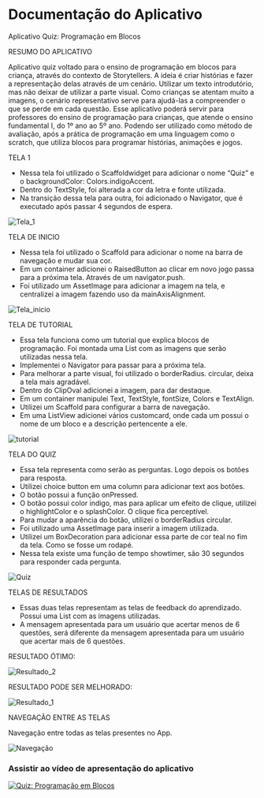 # Documentação do Aplicativo

Aplicativo Quiz: Programação em Blocos

RESUMO DO APLICATIVO

Aplicativo quiz voltado para o ensino de programação em blocos para criança, através do contexto de Storytellers. A ideia é criar histórias e fazer a representação delas através de um cenário. Utilizar um texto introdutório, mas não deixar de utilizar a parte visual. Como crianças se atentam muito a imagens, o cenário representativo serve para ajudá-las a compreender o que se perde em cada questão. Esse aplicativo poderá servir para professores do ensino de programação para crianças, que atende o ensino fundamental I, do 1º ano ao 5º ano. Podendo ser utilizado como método de avaliação, após a prática de programação em uma linguagem como o scratch, que utiliza blocos para programar histórias, animações e jogos.


  TELA 1
- Nessa tela foi utilizado o Scaffoldwidget para adicionar o nome “Quiz” e o backgroundColor: Colors.indigoAccent.
- Dentro do TextStyle, foi alterada a cor da letra e fonte utilizada.
- Na transição dessa tela para outra, foi adicionado o Navigator, que é executado após passar 4 segundos de espera.

![Tela_1](https://github.com/FrancielyAlves/Fundamentos_de_Programacao/blob/master/Tela_1.jpeg)


  TELA DE INICIO
- Nessa tela foi utilizado o Scaffold para adicionar o nome na barra de navegação e mudar sua cor.  
- Em um container adicionei o RaisedButton ao clicar em novo jogo passa para a próxima tela. Através de um navigator.push.
- Foi utilizado um AssetImage para adicionar a imagem na tela, e centralizei a imagem fazendo uso da mainAxisAlignment.

![Tela_inicio](https://github.com/FrancielyAlves/Fundamentos_de_Programacao/blob/master/Tela_inicio.png)


  TELA DE TUTORIAL
- Essa tela funciona como um tutorial que explica blocos de programação.  Foi montada uma List com as imagens que serão utilizadas nessa tela. 
- Implementei o Navigator para passar para a próxima tela.
- Para melhorar a parte visual, foi utilizado o borderRadius. circular, deixa a tela mais agradável.
- Dentro do ClipOval adicionei a imagem, para dar destaque.
- Em um container manipulei Text, TextStyle, fontSize, Colors e TextAlign.
- Utilizei um Scaffold para configurar a barra de navegação.
- Em uma ListView adicionei vários customcard, onde cada um possui o nome de um bloco e a descrição pertencente a ele.

![tutorial](https://github.com/FrancielyAlves/Fundamentos_de_Programacao/blob/master/tutorial.png)

  TELA DO QUIZ
- Essa tela representa como serão as perguntas. Logo depois os botões para resposta. 
- Utilizei choice button em uma column para adicionar text aos botões.
- O botão possui a função onPressed.
- O botão possui color indigo, mas para aplicar um efeito de clique, utilizei o highlightColor e o splashColor. O clique fica perceptível.  
- Para mudar a aparência do botão, utilizei o borderRadius circular.
- Foi utilizado uma AssetImage para inserir a imagem utilizada. 
- Utilizei um BoxDecoration para adicionar essa parte de cor teal no fim da tela. Como se fosse um rodapé.
- Nessa tela existe uma função de tempo showtimer, são 30 segundos para responder cada pergunta. 

![Quiz](https://github.com/FrancielyAlves/Fundamentos_de_Programacao/blob/master/Quiz.png)

  TELAS DE RESULTADOS
- Essas duas telas representam as telas de feedback do aprendizado. Possui uma List com as imagens utilizadas.
- A mensagem apresentada para um usuário que acertar menos de 6 questões, será diferente da mensagem apresentada para um usuário que acertar mais de 6 questões.

RESULTADO ÓTIMO:

![Resultado_2](https://github.com/FrancielyAlves/Fundamentos_de_Programacao/blob/master/Resultado_2.png)

RESULTADO PODE SER MELHORADO:

![Resultado_1](https://github.com/FrancielyAlves/Fundamentos_de_Programacao/blob/master/Resultado_1.png)

NAVEGAÇÃO ENTRE AS TELAS

Navegação entre todas as telas presentes no App.

![Navegação](https://github.com/FrancielyAlves/Fundamentos_de_Programacao/blob/master/Navega%C3%A7%C3%A3o.png)

### Assistir ao vídeo de apresentação do aplicativo
[![Quiz: Programação em Blocos](http://img.youtube.com/vi/KRtGHCTMM64/0.jpg)](http://www.youtube.com/watch?v=KRtGHCTMM64 "Vídeo de Apresentação do Aplicativo")








